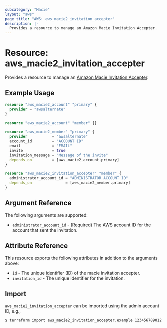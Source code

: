 ```yaml
---
subcategory: "Macie"
layout: "aws"
page_title: "AWS: aws_macie2_invitation_accepter"
description: |-
  Provides a resource to manage an Amazon Macie Invitation Accepter.
---
```


# Resource: aws_macie2_invitation_accepter

Provides a resource to manage an [Amazon Macie Invitation Accepter](https://docs.aws.amazon.com/macie/latest/APIReference/invitations-accept.html).

## Example Usage

```terraform
resource "aws_macie2_account" "primary" {
  provider = "awsalternate"
}

resource "aws_macie2_account" "member" {}

resource "aws_macie2_member" "primary" {
  provider           = "awsalternate"
  account_id         = "ACCOUNT ID"
  email              = "EMAIL"
  invite             = true
  invitation_message = "Message of the invite"
  depends_on         = [aws_macie2_account.primary]
}

resource "aws_macie2_invitation_accepter" "member" {
  administrator_account_id = "ADMINISTRATOR ACCOUNT ID"
  depends_on               = [aws_macie2_member.primary]
}
```

## Argument Reference

The following arguments are supported:

* `administrator_account_id` - (Required) The AWS account ID for the account that sent the invitation.

## Attribute Reference

This resource exports the following attributes in addition to the arguments above:

* `id` - The unique identifier (ID) of the macie invitation accepter.
* `invitation_id` - The unique identifier for the invitation.

## Import

`aws_macie2_invitation_accepter` can be imported using the admin account ID, e.g.,

```
$ terraform import aws_macie2_invitation_accepter.example 123456789012
```
